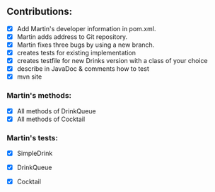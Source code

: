 ## Contributions:
- [x] Add Martin's developer information in pom.xml.
- [x] Martin adds address to Git repository.
- [x] Martin fixes three bugs by using a new branch.
- [x] creates tests for existing implementation
- [x] creates testfile for new Drinks version with a class of your choice
- [x] describe in JavaDoc & comments how to test
- [x] mvn site

### Martin's methods:
- [x] All methods of DrinkQueue
- [x] All methods of Cocktail

### Martin's tests:

- [x] SimpleDrink
- [x] DrinkQueue
- [x] Cocktail


